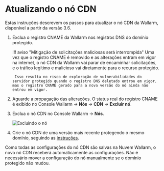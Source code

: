# Atualizando o nó CDN

Estas instruções descrevem os passos para atualizar o nó CDN da Wallarm, disponível a partir da versão 3.6.

1. Exclua o registro CNAME da Wallarm nos registros DNS do domínio protegido.

    !!! aviso "Mitigação de solicitações maliciosas será interrompida"
        Uma vez que o registro CNAME é removido e as alterações entram em vigor na internet, o nó CDN da Wallarm vai parar de encaminhar solicitações, e o tráfico legítimo e malicioso vai diretamente para o recurso protegido.

        Isso resulta no risco de exploração de vulnerabilidades do servidor protegido quando o registro DNS deletado entrou em vigor, mas o registro CNAME gerado para a nova versão do nó ainda não entrou em vigor.
1. Aguarde a propagação das alterações. O status real do registro CNAME é exibido no Console Wallarm → **Nós** → **CDN** → **Excluir nó**.
1. Exclua o nó CDN no Console Wallarm → **Nós**.

    ![Excluindo o nó](../images/user-guides/nodes/delete-cdn-node.png)
1. Crie o nó CDN de uma versão mais recente protegendo o mesmo domínio, seguindo as [instruções](../installation/cdn-node.md).

Como todas as configurações do nó CDN são salvas na Nuvem Wallarm, o novo nó CDN receberá automaticamente as configurações. Não é necessário mover a configuração do nó manualmente se o domínio protegido não mudou.